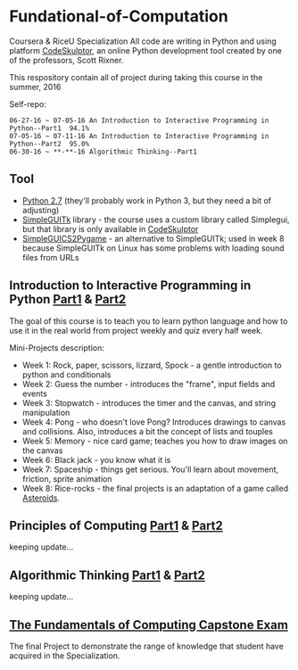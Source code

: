 Fundational-of-Computation
============================

 Coursera & RiceU Specialization 
All code are writing in Python and using platform [CodeSkulptor](http://www.codeskulptor.org), an online Python development tool created by one of the professors, Scott Rixner.

This respository contain all of project during taking this course in the summer, 2016

Self-repo: 

	06-27-16 ~ 07-05-16 An Introduction to Interactive Programming in Python--Part1  94.1% 
	07-05-16 ~ 07-11-16 An Introduction to Interactive Programming in Python--Part2  95.0%
	06-30-16 ~ **-**-16 Algorithmic Thinking--Part1


Tool
------------
* [Python 2.7](http://python.org/download/releases/2.7.6/) (they'll probably work in Python 3, but they need a bit of adjusting)
* [SimpleGUITk](https://pypi.python.org/pypi/SimpleGUITk) library - the course uses a custom library called Simplegui, but that library is only available in [CodeSkulptor](http://www.codeskulptor.org)
* [SimpleGUICS2Pygame](https://pypi.python.org/pypi/SimpleGUICS2Pygame) - an alternative to SimpleGUITk; used in week 8 because SimpleGUITk on Linux has some problems with loading sound files from URLs

Introduction to Interactive Programming in Python [Part1](https://www.coursera.org/learn/interactive-python-1) & [Part2](https://www.coursera.org/learn/interactive-python-2) 
------------

The goal of this course is to teach you to learn python language and how to use it in the real world from project weekly and quiz every half week.

Mini-Projects description:

* Week 1: Rock, paper, scissors, lizzard, Spock - a gentle introduction to python and conditionals
* Week 2: Guess the number - introduces the "frame", input fields and events
* Week 3: Stopwatch - introduces the timer and the canvas, and string manipulation
* Week 4: Pong - who doesn't love Pong? Introduces drawings to canvas and collisions. Also, introduces a bit the concept of lists and touples
* Week 5: Memory - nice card game; teaches you how to draw images on the canvas
* Week 6: Black jack - you know what it is
* Week 7: Spaceship - things get serious. You'll learn about movement, friction, sprite animation
* Week 8: Rice-rocks - the final projects is an adaptation of a game called [Asteroids](http://www.play.vg/games/4-Asteroids.html).

Principles of Computing [Part1](https://www.coursera.org/learn/principles-of-computing-1) & [Part2](https://www.coursera.org/learn/principles-of-computing-2) 
------------
keeping update...

Algorithmic Thinking [Part1](https://www.coursera.org/learn/algorithmic-thinking-1) & [Part2](https://www.coursera.org/learn/algorithmic-thinking-2)
------------
keeping update...


[The Fundamentals of Computing Capstone Exam](https://www.coursera.org/learn/fundamentals-of-computing-capstone/home/welcome)
------------
The final Project to demonstrate the range of knowledge that student have acquired in the Specialization.
